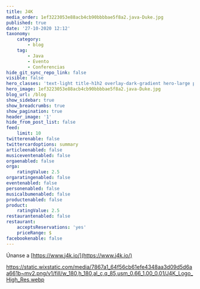 ```yaml
---
title: J4K
media_order: 1ef3223053e88acb4cb90bbbbae5f8a2.java-Duke.jpg
published: true
date: '27-10-2020 12:12'
taxonomy:
    category:
        - blog
    tag:
        - Java
        - Evento
        - Conferencias
hide_git_sync_repo_link: false
visible: false
hero_classes: 'text-light title-h1h2 overlay-dark-gradient hero-large parallax'
hero_image: 1ef3223053e88acb4cb90bbbbae5f8a2.java-Duke.jpg
blog_url: /blog
show_sidebar: true
show_breadcrumbs: true
show_pagination: true
header_image: '1'
hide_from_post_list: false
feed:
    limit: 10
twitterenable: false
twittercardoptions: summary
articleenabled: false
musiceventenabled: false
orgaenabled: false
orga:
    ratingValue: 2.5
orgaratingenabled: false
eventenabled: false
personenabled: false
musicalbumenabled: false
productenabled: false
product:
    ratingValue: 2.5
restaurantenabled: false
restaurant:
    acceptsReservations: 'yes'
    priceRange: $
facebookenable: false
---
```


Únanse a [https://www.j4k.io/](https://www.j4k.io/)   

https://static.wixstatic.com/media/7867a1_64f56cb61efe4348aa3d09d5d6aa661b~mv2.png/v1/fill/w_180,h_180,al_c,q_85,usm_0.66_1.00_0.01/J4K_Logo_High_Res.webp